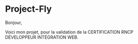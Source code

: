# Project-Fly

Bonjour,

Voici mon projet, pour la validation de la CERTIFICATION RNCP DÉVELOPPEUR INTÉGRATION WEB.
